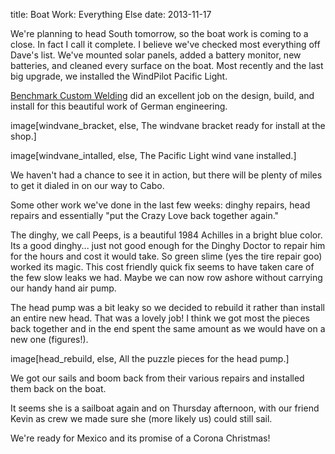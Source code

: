 title: Boat Work: Everything Else
date: 2013-11-17

We're planning to head South tomorrow, so the boat work is coming to a close.
In fact I call it complete.  I believe we've checked most everything off Dave's
list.  We've mounted solar panels, added a battery monitor, new batteries, and
cleaned every surface on the boat.  Most recently and the last big upgrade, we
installed the WindPilot Pacific Light.

[Benchmark Custom Welding](http://benchmarkwelding.com/) did an excellent job on the design, build, and install
for this beautiful work of German engineering.  

image[windvane_bracket, else, The windvane bracket ready for install at the shop.]

image[windvane_intalled, else, The Pacific Light wind vane installed.]

We haven't had a chance to see it in action, but there will be plenty of
miles to get it dialed in on our way to Cabo.

Some other work we've done in the last few weeks: dinghy repairs, head repairs
and essentially "put the Crazy Love back together again."

The dinghy, we call Peeps, is a beautiful 1984 Achilles in a bright blue color.
Its a good dinghy...  just not good enough for the Dinghy Doctor to repair him
for the hours and cost it would take.  So green slime (yes the tire repair goo)
worked its magic.  This cost friendly quick fix seems to have taken care of
the few slow leaks we had.  Maybe we can now row ashore without carrying
our handy hand air pump.  

The head pump was a bit leaky so we decided to rebuild it rather than install
an entire new head.  That was a lovely job!  I think we got most the pieces
back together and in the end spent the same amount as we would have on a new
one (figures!).

image[head_rebuild, else, All the puzzle pieces for the head pump.]

We got our sails and boom back from their various repairs and installed them
back on the boat.  

It seems she is a sailboat again and on Thursday afternoon, with our friend
Kevin as crew we made sure she (more likely us) could still sail.  

We're ready for Mexico and its promise of a Corona Christmas!  

